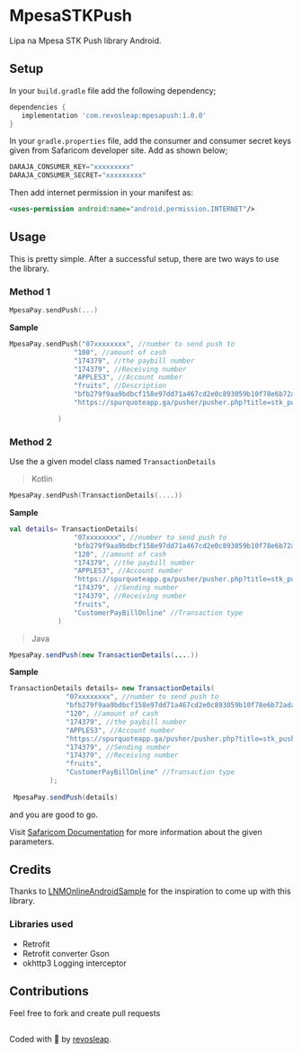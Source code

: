 # MpesaSTKPush
Lipa na Mpesa STK Push library Android. 
## Setup
In your `build.gradle` file add the following dependency;
```gradle
dependencies {
   implementation 'com.revosleap:mpesapush:1.0.0'
}
```
In your `gradle.properties` file, add the consumer and consumer secret keys given from Safaricom developer site.
Add as shown below;
```gradle
DARAJA_CONSUMER_KEY="xxxxxxxxx"
DARAJA_CONSUMER_SECRET="xxxxxxxxx"
```
Then add internet permission in your manifest as:
```xml
<uses-permission android:name="android.permission.INTERNET"/>
```
## Usage
This is pretty simple. After a successful setup, there are two ways to use the library.
### Method 1
```kotlin
MpesaPay.sendPush(...)
```
**Sample**
```kotlin
MpesaPay.sendPush("07xxxxxxxx", //number to send push to
                "100", //amount of cash
                "174379", //the paybill number
                "174379", //Receiving number
                "APPLES3", //Account number
                "fruits", //Description
                "bfb279f9aa9bdbcf158e97dd71a467cd2e0c893059b10f78e6b72ada1ed2c919", //passkey, provided by safaricom
                "https://spurquoteapp.ga/pusher/pusher.php?title=stk_push&message=result&push_type=individual&regId="// Your callback url

            )
```
### Method 2
Use the a given model class named `TransactionDetails`
>Kotlin
```kotlin
MpesaPay.sendPush(TransactionDetails(....))
```
**Sample**
```kotlin
val details= TransactionDetails(
                "07xxxxxxxx", //number to send push to
                "bfb279f9aa9bdbcf158e97dd71a467cd2e0c893059b10f78e6b72ada1ed2c919", //passkey, provided by safaricom
                "120", //amount of cash
                "174379", //the paybill number
                "APPLES3", //Account number
                "https://spurquoteapp.ga/pusher/pusher.php?title=stk_push&message=result&push_type=individual&regId=",
                "174379", //Sending number
                "174379", //Receiving number
                "fruits",
                "CustomerPayBillOnline" //Transaction type
            )
  ```
  >Java
  ```java
  MpesaPay.sendPush(new TransactionDetails(....))
  ```
  **Sample**
  ```java
  TransactionDetails details= new TransactionDetails(
                "07xxxxxxxx", //number to send push to
                "bfb279f9aa9bdbcf158e97dd71a467cd2e0c893059b10f78e6b72ada1ed2c919", //passkey, provided by safaricom
                "120", //amount of cash
                "174379", //the paybill number
                "APPLES3", //Account number
                "https://spurquoteapp.ga/pusher/pusher.php?title=stk_push&message=result&push_type=individual&regId=",
                "174379", //Sending number
                "174379", //Receiving number
                "fruits",
                "CustomerPayBillOnline" //Transaction type
            );
            
   MpesaPay.sendPush(details)
   ```
   and you are good to go. 
   
   Visit [Safaricom Documentation](https://developer.safaricom.co.ke/lipa-na-m-pesa-online/apis/post/stkpush/v1/processrequest)
   for more information about the given parameters.
   ## Credits
   Thanks to [LNMOnlineAndroidSample](https://github.com/safaricom/LNMOnlineAndroidSample) for the inspiration to come up with this library.
   ### Libraries used
   * Retrofit
   * Retrofit converter Gson
   * okhttp3 Logging interceptor
## Contributions
Feel free to fork and create pull requests

##
Coded with :blue_heart: by [revosleap](https://revosleap.com/).
   


